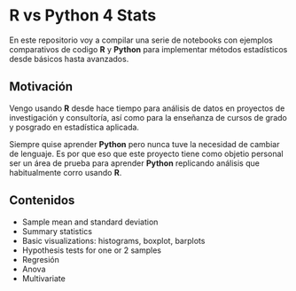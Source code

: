 # R vs Python 4 Stats

En este repositorio voy a compilar una serie de notebooks con ejemplos comparativos de codigo **R** y **Python** para implementar métodos estadísticos desde básicos hasta avanzados.

## Motivación

Vengo usando **R** desde hace tiempo para análisis de datos en proyectos de investigación y consultoría, así como para la enseñanza de cursos de grado y posgrado en estadística aplicada.

Siempre quise aprender **Python** pero nunca tuve la necesidad de cambiar de lenguaje. Es por que eso que este proyecto tiene como objetio personal ser un área de prueba para aprender **Python** replicando análisis que habitualmente corro usando **R**.

## Contenidos

- Sample mean and standard deviation
- Summary statistics
- Basic visualizations: histograms, boxplot, barplots
- Hypothesis tests for one or 2 samples
- Regresión
- Anova
- Multivariate

